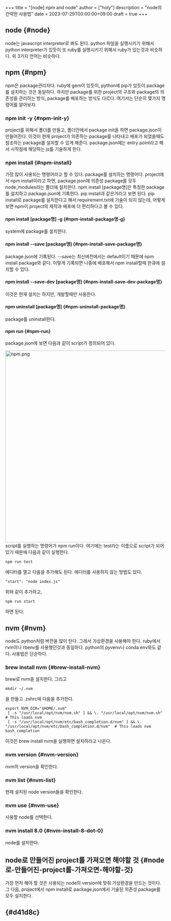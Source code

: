 +++
title = "[node] npm and node"
author = ["holy"]
description = "node의 간략한 사용법"
date = 2023-07-29T00:00:00+09:00
draft = true
+++

## node {#node}

node는 javascript interpreter로 봐도 된다. python 파일을 실행시키기
위해서 python interpreter가 있듯이 또 ruby를 실행시키기 위해서
ruby가 있는것과 비슷하다. 위 3가지 언어는 비슷하다.


## npm {#npm}

npm은 package관리자다. ruby에 gem이 있듯이, python에 pip가 있듯이
package를 설치하는 것은 동일하다. 하지만 package를 위한 project의
구조와 package의 의존성을 관리하는 방식, package를 배포하는 방식도
다르다. 여기서는 단순히 몇가지 명령어를 알아보자.


### npm init -y {#npm-init-y}

project를 위해서 폴더를 만들고, 폴더안에서 package init을 하면
package.json이 만들어진다. 이것이 현재 project가 의존하는 package를
나타내고 배포가 되었을때도 참조하는 package를 설치할 수 있게
해준다. package.json에는 entry point라고 해서 시작점에 해당하는 js를
기술하게 한다.


### npm install {#npm-install}

가장 많이 사용되는 명령어라고 할 수 있다. package를 설치하는
명령어다. project에서 npm install이라고 하면, package.json에 의존성
package를 모두 node_modules라는 폴더에 설치한다. npm install
[package명]은 특정한 package를 설치하고 package.json에 기록한다. pip
install과 같은거라고 보면 된다. pip install로 package를 설치한다고
해서 requirement.txt에 기술이 되지 않는데, 어떻게 보면 npm이 project의
제작과 배포에 더 편리하다고 볼 수 있다.


#### npm install [package명] -g {#npm-install-package명-g}

system에 package를 설치한다.


#### npm install --save [package명] {#npm-install-save-package명}

package.json에 기록된다. --save는 최신버전에서는 default이기 때문에
npm install package와 같다.  이렇게 기록되면 나중에 배포해서 npm
install할때 한큐에 설치할 수 있다.


#### npm install --save-dev [package명] {#npm-install-save-dev-package명}

이것은 현재 설치는 하지만, 개발할때만 사용한다.


#### npm uninstall [package명] {#npm-uninstall-package명}

package를 uninstall한다.


#### npm run {#npm-run}

package.json에 보면 다음과 같이 script가 정의되어 있다.

<a id="orgdea7f81"></a>

<img src="/img/nodejs/npm.png" alt="npm.png" width="600px" /> script를 실행하는 명령어가 npm
run이다. 여기에는 test라는 이름으로 script가 되어 있기 때문에 다음과
같이 실행한다.

```text
npm run test
```

에디터를 열고 다음을 추가해도 된다. 에디터를 사용하지 않는 방법도 있다.

```text
"start": "node index.js"
```

위와 같이 추가하고,

```text
npm run start
```

하면 된다.


## nvm {#nvm}

node도 python처럼 버전을 많이 탄다. 그래서 가상환경을 사용해야
한다. ruby에서 rvm이나 rbenv를 사용했던것과 동일하다. python의
pyvenv나 conda env와도 같다. 사용법은 단순하다.


### brew install nvm {#brew-install-nvm}

brew로 nvm을 설치한다. 그리고

```text
mkdir ~/.nvm
```

을 만들고 .zshrc에 다음을 추가한다.

```shell
export NVM_DIR="$HOME/.nvm"
 [ -s "/usr/local/opt/nvm/nvm.sh" ] && \. "/usr/local/opt/nvm/nvm.sh"  # This loads nvm
 [ -s "/usr/local/opt/nvm/etc/bash_completion.d/nvm" ] && \. "/usr/local/opt/nvm/etc/bash_completion.d/nvm"  # This loads nvm bash_completion
```

이것은 brew install nvm을 실행하면 설치하라고 나온다.


### nvm version {#nvm-version}

nvm의 version을 확인한다.


### nvm list {#nvm-list}

현재 설치된 node version들을 확인한다.


### nvm use {#nvm-use}

사용할 node를 선택한다.


### nvm install 8.0 {#nvm-install-8-dot-0}

node를 설치한다.


## node로 만들어진 project를 가져오면 해야할 것 {#node로-만들어진-project를-가져오면-해야할-것}

가장 먼저 해야 할 것은 사용되는 node의 version에 맞춰 가상환경을
만드는 것이다. 그 다음, project에서 npm install로 package.json에서
기술된 의존성 package를 모두 설치한다.


##  {#d41d8c}
